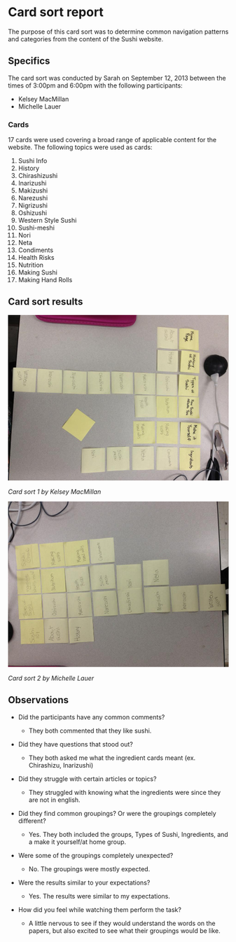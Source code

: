 # Card sort report

The purpose of this card sort was to determine common navigation patterns and categories from the content of the Sushi website.

## Specifics

The card sort was conducted by Sarah on September 12, 2013 between the times of 3:00pm and 6:00pm with the following participants:

- Kelsey MacMillan
- Michelle Lauer

### Cards

17 cards were used covering a broad range of applicable content for the website. The following topics were used as cards:

1. Sushi Info
2. History
3. Chirashizushi
4. Inarizushi
5. Makizushi
6. Narezushi
7. Nigrizushi
8. Oshizushi
9. Western Style Sushi
10. Sushi-meshi
11. Nori
12. Neta
13. Condiments
14. Health Risks
15. Nutrition
16. Making Sushi
17. Making Hand Rolls

## Card sort results

![Card sort 1 results](card-sort-1.jpg)

*Card sort 1 by Kelsey MacMillan*

![Card sort 2 results](card-sort-2.jpg)

*Card sort 2 by Michelle Lauer*

## Observations

- Did the participants have any common comments?
	- They both commented that they like sushi.
	
- Did they have questions that stood out?
	- They both asked me what the ingredient cards meant (ex. Chirashizu, Inarizushi)
	
- Did they struggle with certain articles or topics?
	- They struggled with knowing what the ingredients were since they are not in english.
	
- Did they find common groupings? Or were the groupings completely different?
	- Yes. They both included the groups, Types of Sushi, Ingredients, and a make it yourself/at home group.
	
- Were some of the groupings completely unexpected?
	- No. The groupings were mostly expected. 
	
- Were the results similar to your expectations?
	- Yes. The results were similar to my expectations.
	
- How did you feel while watching them perform the task?
	- A little nervous to see if they would understand the words on the papers, but also excited to see what their groupings would be like. 